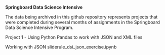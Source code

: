 <B>Springboard Data Science Intensive</B>

The data being archived in this github repository represents projects that were completed during several months of assignments in the Springboard Data Science Intensive Program.

Project 1 -
Using Python Pandas to work with JSON and XML files 

Working with JSON 
sliderule_dsi_json_exercise.ipynb
